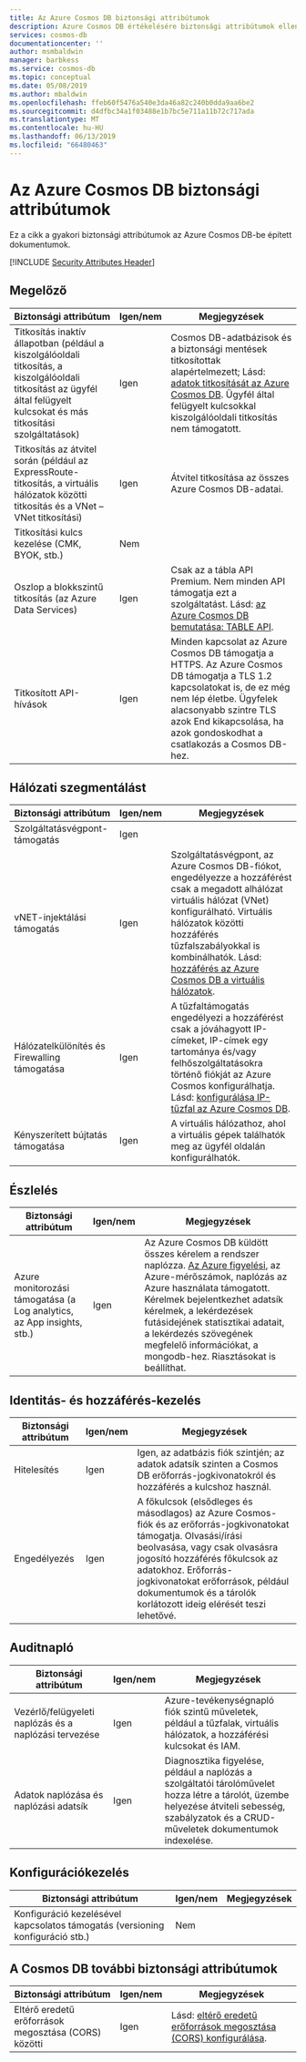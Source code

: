 ```yaml
---
title: Az Azure Cosmos DB biztonsági attribútumok
description: Azure Cosmos DB értékelésére biztonsági attribútumok ellenőrzőlista
services: cosmos-db
documentationcenter: ''
author: msmbaldwin
manager: barbkess
ms.service: cosmos-db
ms.topic: conceptual
ms.date: 05/08/2019
ms.author: mbaldwin
ms.openlocfilehash: ffeb60f5476a540e3da46a82c240b0dda9aa6be2
ms.sourcegitcommit: d4dfbc34a1f03488e1b7bc5e711a11b72c717ada
ms.translationtype: MT
ms.contentlocale: hu-HU
ms.lasthandoff: 06/13/2019
ms.locfileid: "66480463"
---
```

# <a name="security-attributes-for-azure-cosmos-db"></a>Az Azure Cosmos DB biztonsági attribútumok

Ez a cikk a gyakori biztonsági attribútumok az Azure Cosmos DB-be épített dokumentumok.

[!INCLUDE [Security Attributes Header](../../includes/security-attributes-header.md)]

## <a name="preventative"></a>Megelőző

| Biztonsági attribútum | Igen/nem | Megjegyzések |
|---|---|--|
| Titkosítás inaktív állapotban (például a kiszolgálóoldali titkosítás, a kiszolgálóoldali titkosítást az ügyfél által felügyelt kulcsokat és más titkosítási szolgáltatások) | Igen | Cosmos DB-adatbázisok és a biztonsági mentések titkosítottak alapértelmezett; Lásd: [adatok titkosítását az Azure Cosmos DB](database-encryption-at-rest.md). Ügyfél által felügyelt kulcsokkal kiszolgálóoldali titkosítás nem támogatott. |
| Titkosítás az átvitel során (például az ExpressRoute-titkosítás, a virtuális hálózatok közötti titkosítás és a VNet – VNet titkosítási)| Igen | Átvitel titkosítása az összes Azure Cosmos DB-adatai. |
| Titkosítási kulcs kezelése (CMK, BYOK, stb.)| Nem |  |
| Oszlop a blokkszintű titkosítás (az Azure Data Services)| Igen | Csak az a tábla API Premium. Nem minden API támogatja ezt a szolgáltatást. Lásd: [az Azure Cosmos DB bemutatása: TABLE API](table-introduction.md). |
| Titkosított API-hívások| Igen | Minden kapcsolat az Azure Cosmos DB támogatja a HTTPS. Az Azure Cosmos DB támogatja a TLS 1.2 kapcsolatokat is, de ez még nem lép életbe. Ügyfelek alacsonyabb szintre TLS azok End kikapcsolása, ha azok gondoskodhat a csatlakozás a Cosmos DB-hez.  |

## <a name="network-segmentation"></a>Hálózati szegmentálást

| Biztonsági attribútum | Igen/nem | Megjegyzések |
|---|---|--|
| Szolgáltatásvégpont-támogatás| Igen |  |
| vNET-injektálási támogatás| Igen | Szolgáltatásvégpont, az Azure Cosmos DB-fiókot, engedélyezze a hozzáférést csak a megadott alhálózat virtuális hálózat (VNet) konfigurálható. Virtuális hálózatok közötti hozzáférés tűzfalszabályokkal is kombinálhatók.  Lásd: [hozzáférés az Azure Cosmos DB a virtuális hálózatok](vnet-service-endpoint.md). |
| Hálózatelkülönítés és Firewalling támogatása| Igen | A tűzfaltámogatás engedélyezi a hozzáférést csak a jóváhagyott IP-címeket, IP-címek egy tartománya és/vagy felhőszolgáltatásokra történő fiókját az Azure Cosmos konfigurálhatja. Lásd: [konfigurálása IP-tűzfal az Azure Cosmos DB](how-to-configure-firewall.md).|
| Kényszerített bújtatás támogatása | Igen | A virtuális hálózathoz, ahol a virtuális gépek találhatók meg az ügyfél oldalán konfigurálhatók.   |

## <a name="detection"></a>Észlelés

| Biztonsági attribútum | Igen/nem | Megjegyzések|
|---|---|--|
| Azure monitorozási támogatása (a Log analytics, az App insights, stb.)| Igen | Az Azure Cosmos DB küldött összes kérelem a rendszer naplózza. [Az Azure figyelési](../azure-monitor/overview.md), az Azure-mérőszámok, naplózás az Azure használata támogatott.  Kérelmek bejelentkezhet adatsík kérelmek, a lekérdezések futásidejének statisztikai adatait, a lekérdezés szövegének megfelelő információkat, a mongodb-hez. Riasztásokat is beállíthat. |

## <a name="identity-and-access-management"></a>Identitás- és hozzáférés-kezelés

| Biztonsági attribútum | Igen/nem | Megjegyzések|
|---|---|--|
| Hitelesítés| Igen | Igen, az adatbázis fiók szintjén; az adatok adatsík szinten a Cosmos DB erőforrás-jogkivonatokról és hozzáférés a kulcshoz használ. |
| Engedélyezés| Igen | A főkulcsok (elsődleges és másodlagos) az Azure Cosmos-fiók és az erőforrás-jogkivonatokat támogatja. Olvasási/írási beolvasása, vagy csak olvasásra jogosító hozzáférés főkulcsok az adatokhoz. Erőforrás-jogkivonatokat erőforrások, például dokumentumok és a tárolók korlátozott ideig elérését teszi lehetővé. |


## <a name="audit-trail"></a>Auditnapló

| Biztonsági attribútum | Igen/nem | Megjegyzések|
|---|---|--|
| Vezérlő/felügyeleti naplózás és a naplózási tervezése| Igen | Azure-tevékenységnapló fiók szintű műveletek, például a tűzfalak, virtuális hálózatok, a hozzáférési kulcsokat és IAM. |
| Adatok naplózása és naplózási adatsík | Igen | Diagnosztika figyelése, például a naplózás a szolgáltatói tárolóművelet hozza létre a tárolót, üzembe helyezése átviteli sebesség, szabályzatok és a CRUD-műveletek dokumentumok indexelése. |

## <a name="configuration-management"></a>Konfigurációkezelés

| Biztonsági attribútum | Igen/nem | Megjegyzések|
|---|---|--|
| Konfiguráció kezelésével kapcsolatos támogatás (versioning konfiguráció stb.)| Nem  | | 

## <a name="additional-security-attributes-for-cosmos-db"></a>A Cosmos DB további biztonsági attribútumok

| Biztonsági attribútum | Igen/nem | Megjegyzések|
|---|---|--|
| Eltérő eredetű erőforrások megosztása (CORS) közötti | Igen | Lásd: [eltérő eredetű erőforrások megosztása (CORS) konfigurálása](how-to-configure-cross-origin-resource-sharing.md). |
